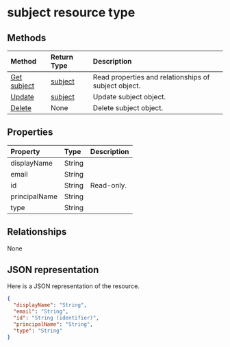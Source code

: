# subject resource type




## Methods

| Method		   | Return Type	|Description|
|:---------------|:--------|:----------|
|[Get subject](../api/subject_get.md) | [subject](subject.md) |Read properties and relationships of subject object.|
|[Update](../api/subject_update.md) | [subject](subject.md)	|Update subject object. |
|[Delete](../api/subject_delete.md) | None |Delete subject object. |

## Properties
| Property	   | Type	|Description|
|:---------------|:--------|:----------|
|displayName|String||
|email|String||
|id|String| Read-only.|
|principalName|String||
|type|String||

## Relationships
None


## JSON representation

Here is a JSON representation of the resource.

<!-- {
  "blockType": "resource",
  "optionalProperties": [

  ],
  "@odata.type": "microsoft.graph.subject"
}-->

```json
{
  "displayName": "String",
  "email": "String",
  "id": "String (identifier)",
  "principalName": "String",
  "type": "String"
}

```

<!-- uuid: 8fcb5dbc-d5aa-4681-8e31-b001d5168d79
2015-10-25 14:57:30 UTC -->
<!-- {
  "type": "#page.annotation",
  "description": "subject resource",
  "keywords": "",
  "section": "documentation",
  "tocPath": ""
}-->